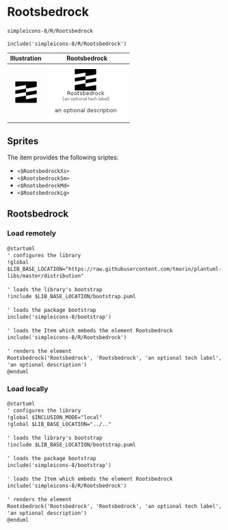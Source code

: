 # Rootsbedrock


```text
simpleicons-8/R/Rootsbedrock
```

```text
include('simpleicons-8/R/Rootsbedrock')
```



| Illustration | Rootsbedrock |
| :---: | :---: |
| ![illustration for Illustration](../../simpleicons-8/R/Rootsbedrock.png) | ![illustration for Rootsbedrock](../../simpleicons-8/R/Rootsbedrock.Local.png) |



## Sprites
The item provides the following sriptes:

- `<$RootsbedrockXs>`
- `<$RootsbedrockSm>`
- `<$RootsbedrockMd>`
- `<$RootsbedrockLg>`





## Rootsbedrock

### Load remotely
```plantuml
@startuml
' configures the library
!global $LIB_BASE_LOCATION="https://raw.githubusercontent.com/tmorin/plantuml-libs/master/distribution"

' loads the library's bootstrap
!include $LIB_BASE_LOCATION/bootstrap.puml

' loads the package bootstrap
include('simpleicons-8/bootstrap')

' loads the Item which embeds the element Rootsbedrock
include('simpleicons-8/R/Rootsbedrock')

' renders the element
Rootsbedrock('Rootsbedrock', 'Rootsbedrock', 'an optional tech label', 'an optional description')
@enduml
```

### Load locally
```plantuml
@startuml
' configures the library
!global $INCLUSION_MODE="local"
!global $LIB_BASE_LOCATION="../.."

' loads the library's bootstrap
!include $LIB_BASE_LOCATION/bootstrap.puml

' loads the package bootstrap
include('simpleicons-8/bootstrap')

' loads the Item which embeds the element Rootsbedrock
include('simpleicons-8/R/Rootsbedrock')

' renders the element
Rootsbedrock('Rootsbedrock', 'Rootsbedrock', 'an optional tech label', 'an optional description')
@enduml
```

